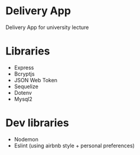 # Delivery App

Delivery App for university lecture

# Libraries
- Express
- Bcryptjs
- JSON Web Token
- Sequelize
- Dotenv
- Mysql2

# Dev libraries
- Nodemon
- Eslint (using airbnb style + personal preferences)
